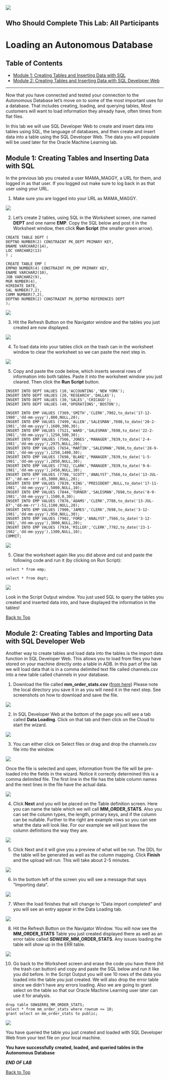 
![](./media/labs.jpg)

## Who Should Complete This Lab: All Participants

# Loading an Autonomous Database

## Table of Contents

- [Module 1: Creating Tables and Inserting Data with SQL](#module-1--creating-tables-and-inserting-data-with-sql)
- [Module 2: Creating Tables and Inserting Data with SQL Developer Web](#module-2--creating-tables-and-inserting-data-with-sql-developer-web)


*****

Now that you have connected and tested your connection to the Autonomous Database
let’s move on to some of the most important uses for a database. That includes
creating, loading, and querying tables, Most customers will want to load
information they already have, often times from flat files.

In this lab we will use SQL Developer Web to create and insert data into tables
using SQL, the language of databases, and then create and insert data into a
table using the SQL Developer Web. The data you will populate will be used later for the Oracle Machine Learning lab.

## Module 1:  Creating Tables and Inserting Data with SQL

In the previous lab you created a user MAMA_MAGGY, a URL for them, and logged in as that user. If you logged out make sure to log back in as that user using your URL.

1. Make sure you are logged into your URL as MAMA_MAGGY.

![](media/sqlwebdev_mamamaggy.png)

2. Let’s create 2 tables, using SQL in the Worksheet screen, one named **DEPT** and
one name **EMP**. Copy the SQL below and post it in the Worksheet window, then click **Run Script** (the smaller green arrow).

```
CREATE TABLE DEPT (
DEPTNO NUMBER(2) CONSTRAINT PK_DEPT PRIMARY KEY,
DNAME VARCHAR2(14),
LOC VARCHAR2(13)
) ;

CREATE TABLE EMP (
EMPNO NUMBER(4) CONSTRAINT PK_EMP PRIMARY KEY,
ENAME VARCHAR2(10),
JOB VARCHAR2(9),
MGR NUMBER(4),
HIREDATE DATE,
SAL NUMBER(7,2),
COMM NUMBER(7,2),
DEPTNO NUMBER(2) CONSTRAINT FK_DEPTNO REFERENCES DEPT
);
```

![](media/sqlwebdev_table_create.png)

3. Hit the Refresh Button on the Navigator window and the tables you just created are now displayed.

![](media/sqlwebdev_nav_window.png)

4. To load data into your tables click on the trash can in the worksheet window to clear the worksheet so we can paste the next step in.

![](media/sqlwebdev_clear.png)

5. Copy and paste the code below, which inserts several rows of information into
both tables. Paste it into the worksheet window you just cleared. Then click the **Run Script** button.

```
INSERT INTO DEPT VALUES (10,'ACCOUNTING','NEW YORK');
INSERT INTO DEPT VALUES (20,'RESEARCH','DALLAS');
INSERT INTO DEPT VALUES (30,'SALES','CHICAGO');
INSERT INTO DEPT VALUES (40,'OPERATIONS','BOSTON');

INSERT INTO EMP VALUES (7369,'SMITH','CLERK',7902,to_date('17-12-1980','dd-mm-yyyy'),800,NULL,20);
INSERT INTO EMP VALUES (7499,'ALLEN','SALESMAN',7698,to_date('20-2-1981','dd-mm-yyyy'),1600,300,30);
INSERT INTO EMP VALUES (7521,'WARD','SALESMAN',7698,to_date('22-2-1981','dd-mm-yyyy'),1250,500,30);
INSERT INTO EMP VALUES (7566,'JONES','MANAGER',7839,to_date('2-4-1981','dd-mm-yyyy'),2975,NULL,20);
INSERT INTO EMP VALUES (7654,'MARTIN','SALESMAN',7698,to_date('28-9-1981','dd-mm-yyyy'),1250,1400,30);
INSERT INTO EMP VALUES (7698,'BLAKE','MANAGER',7839,to_date('1-5-1981','dd-mm-yyyy'),2850,NULL,30);
INSERT INTO EMP VALUES (7782,'CLARK','MANAGER',7839,to_date('9-6-1981','dd-mm-yyyy'),2450,NULL,10);
INSERT INTO EMP VALUES (7788,'SCOTT','ANALYST',7566,to_date('13-JUL-87','dd-mm-rr')-85,3000,NULL,20);
INSERT INTO EMP VALUES (7839,'KING','PRESIDENT',NULL,to_date('17-11-1981','dd-mm-yyyy'),5000,NULL,10);
INSERT INTO EMP VALUES (7844,'TURNER','SALESMAN',7698,to_date('8-9-1981','dd-mm-yyyy'),1500,0,30);
INSERT INTO EMP VALUES (7876,'ADAMS','CLERK',7788,to_date('13-JUL-87','dd-mm-rr')-51,1100,NULL,20);
INSERT INTO EMP VALUES (7900,'JAMES','CLERK',7698,to_date('3-12-1981','dd-mm-yyyy'),950,NULL,30);
INSERT INTO EMP VALUES (7902,'FORD','ANALYST',7566,to_date('3-12-1981','dd-mm-yyyy'),3000,NULL,20);
INSERT INTO EMP VALUES (7934,'MILLER','CLERK',7782,to_date('23-1-1982','dd-mm-yyyy'),1300,NULL,10);
COMMIT;
```

![](media/sqlwebdev_inserts.png)

5. Clear the worksheet again like you did above and cut and paste the following
code and run it (by clicking on Run Script):

```
select * from emp;

select * from dept;
```

![](media/sqlwebdev_select_tables.png)

Look in the Script Output window. You just used SQL to query the tables you created and inserted data into, and have displayed the information in the tables!

[Back to Top](#table-of-contents)

## Module 2:  Creating Tables and Importing Data with SQL Developer Web

Another way to create tables and load data into the tables is the import data
function in SQL Developer Web. This allows you to load from files you have stored on
your machine directly onto a table in ADB. In this part of the lab we will
load data that is in a comma delimited text file called channels.csv into a new
table called channels in your database.

1. Download the file called **mm_order_stats.csv** ([from here](https://oradocs-corp.documents.us2.oraclecloud.com/documents/link/LD67BF60471BB8666A167A50F6C3FF17C1177A968060/fileview/D58165A8FC2BAB77F65D05CEF6C3FF17C1177A968060/_channels.csv)) Please note the local directory you save it in as you will need it in the next step. See screenshots on how to download and save the file.

![](media/noimage.png)

2. In SQL Developer Web at the bottom of the page you will see a tab called **Data Loading**. Click on that tab and then click on the Cloud to start the wizard.

![](media/sqlwebdev_data_load.png)

3. You can either click on Select files or drag and drop the channels.csv file into the window.

![](media/sqlwebdev_data_load1.png)

Once the file is selected and open, information from the file will be pre-loaded
into the fields in the wizard. Notice it correctly determined this is a comma
delimited file. The first line in the file has the table column names and the
next lines in the file have the actual data.

![](media/sqlwebdev_data_load2.png)

4. Click **Next** and you will be placed on the Table definition screen. Here you can name the table which we will call **MM_ORDER_STATS**. Also you can set the column types, the length, primary keys, and if the column can be nullable. Further to the right are example rows so you can see what the data will look like. For our example we will just leave the column definitions the way they are.

![](media/sqlwebdev_data_load3.png)

5. Click Next and it will give you a preview of what will be run. The DDL for the table will be generated as well as the column mapping. Click **Finish** and the upload will run. This will take about 2-5 minutes.

![](media/sqlwebdev_data_load4.png)

6. In the bottom left of the screen you will see a message that says "Importing data".

![](media/sqlwebdev_data_load5.png)

7.  When the load finishes that will change to "Data import completed" and you will see an entry appear in the Data Loading tab.

![](media/sqlwebdev_data_load6.png)

8. Hit the Refresh Button on the Navigator Window. You will now see the **MM_ORDER_STATS** Table you just created displayed there as well as an error table called **SDW$ERR$\_MM_ORDER_STATS**. Any issues loading the table will show up in the ERR table.

![](media/sqlwebdev_nav_window2.png)

10. Go back to the Worksheet screen and erase the code you have there (hit the
trash can button) and copy and paste the SQL below and run it like you did before. In the Script Output you will see 10 rows of the data you loaded into the table you just created. We will also drop the error table since we didn't have any errors loading. Also we are going to grant select on the table so that our Oracle Machine Learning user later can use it for analysis.

```
drop table SDW$ERR$_MM_ORDER_STATS;
select * from mm_order_stats where rownum <= 10;
grant select on mm_order_stats to public;
```

![](media/sqlwebdev_table_loaded.png)

You have queried the table you just created and loaded with SQL Developer Web from your text file on your local machine.

**You have successfully created, loaded, and queried tables in the Autonomous Database**

***END OF LAB***

[Back to Top](#table-of-contents)   
